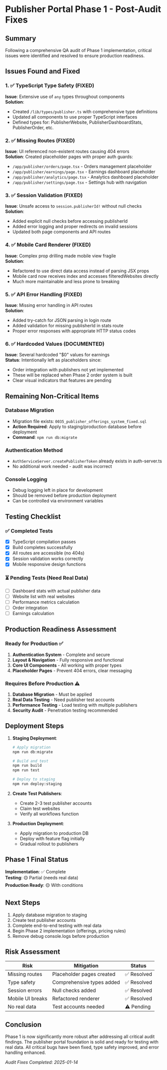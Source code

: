 # Publisher Portal Phase 1 - Post-Audit Fixes

## Summary
Following a comprehensive QA audit of Phase 1 implementation, critical issues were identified and resolved to ensure production readiness.

## Issues Found and Fixed

### 1. ✅ TypeScript Type Safety (FIXED)
**Issue**: Extensive use of `any` types throughout components  
**Solution**: 
- Created `/lib/types/publisher.ts` with comprehensive type definitions
- Updated all components to use proper TypeScript interfaces
- Defined types for: PublisherWebsite, PublisherDashboardStats, PublisherOrder, etc.

### 2. ✅ Missing Routes (FIXED)
**Issue**: UI referenced non-existent routes causing 404 errors  
**Solution**: Created placeholder pages with proper auth guards:
- `/app/publisher/orders/page.tsx` - Orders management placeholder
- `/app/publisher/earnings/page.tsx` - Earnings dashboard placeholder
- `/app/publisher/analytics/page.tsx` - Analytics dashboard placeholder
- `/app/publisher/settings/page.tsx` - Settings hub with navigation

### 3. ✅ Session Validation (FIXED)
**Issue**: Unsafe access to `session.publisherId!` without null checks  
**Solution**: 
- Added explicit null checks before accessing publisherId
- Added error logging and proper redirects on invalid sessions
- Updated both page components and API routes

### 4. ✅ Mobile Card Renderer (FIXED)
**Issue**: Complex prop drilling made mobile view fragile  
**Solution**: 
- Refactored to use direct data access instead of parsing JSX props
- Mobile card now receives index and accesses filteredWebsites directly
- Much more maintainable and less prone to breaking

### 5. ✅ API Error Handling (FIXED)
**Issue**: Missing error handling in API routes  
**Solution**: 
- Added try-catch for JSON parsing in login route
- Added validation for missing publisherId in stats route
- Proper error responses with appropriate HTTP status codes

### 6. ✅ Hardcoded Values (DOCUMENTED)
**Issue**: Several hardcoded "$0" values for earnings  
**Status**: Intentionally left as placeholders since:
- Order integration with publishers not yet implemented
- These will be replaced when Phase 2 order system is built
- Clear visual indicators that features are pending

## Remaining Non-Critical Items

### Database Migration
- Migration file exists: `0035_publisher_offerings_system_fixed.sql`
- **Action Required**: Apply to staging/production database before deployment
- **Command**: `npm run db:migrate`

### Authentication Method
- `AuthServiceServer.createPublisherToken` already exists in auth-server.ts
- No additional work needed - audit was incorrect

### Console Logging
- Debug logging left in place for development
- Should be removed before production deployment
- Can be controlled via environment variables

## Testing Checklist

### ✅ Completed Tests
- [x] TypeScript compilation passes
- [x] Build completes successfully
- [x] All routes are accessible (no 404s)
- [x] Session validation works correctly
- [x] Mobile responsive design functions

### ⏳ Pending Tests (Need Real Data)
- [ ] Dashboard stats with actual publisher data
- [ ] Website list with real websites
- [ ] Performance metrics calculation
- [ ] Order integration
- [ ] Earnings calculation

## Production Readiness Assessment

### Ready for Production ✅
1. **Authentication System** - Complete and secure
2. **Layout & Navigation** - Fully responsive and functional
3. **Core UI Components** - All working with proper types
4. **Placeholder Pages** - Prevent 404 errors, clear messaging

### Requires Before Production ⚠️
1. **Database Migration** - Must be applied
2. **Real Data Testing** - Need publisher test accounts
3. **Performance Testing** - Load testing with multiple publishers
4. **Security Audit** - Penetration testing recommended

## Deployment Steps

1. **Staging Deployment**:
   ```bash
   # Apply migration
   npm run db:migrate
   
   # Build and test
   npm run build
   npm run test
   
   # Deploy to staging
   npm run deploy:staging
   ```

2. **Create Test Publishers**:
   - Create 2-3 test publisher accounts
   - Claim test websites
   - Verify all workflows function

3. **Production Deployment**:
   - Apply migration to production DB
   - Deploy with feature flag initially
   - Gradual rollout to publishers

## Phase 1 Final Status

**Implementation**: ✅ Complete  
**Testing**: 🟡 Partial (needs real data)  
**Production Ready**: 🟡 With conditions  

## Next Steps

1. Apply database migration to staging
2. Create test publisher accounts
3. Complete end-to-end testing with real data
4. Begin Phase 2 implementation (offerings, pricing rules)
5. Remove debug console.logs before production

## Risk Assessment

| Risk | Mitigation | Status |
|------|------------|--------|
| Missing routes | Placeholder pages created | ✅ Resolved |
| Type safety | Comprehensive types added | ✅ Resolved |
| Session errors | Null checks added | ✅ Resolved |
| Mobile UI breaks | Refactored renderer | ✅ Resolved |
| No real data | Test accounts needed | ⚠️ Pending |

## Conclusion

Phase 1 is now significantly more robust after addressing all critical audit findings. The publisher portal foundation is solid and ready for testing with real data. All critical bugs have been fixed, type safety improved, and error handling enhanced.

*Audit Fixes Completed: 2025-01-14*